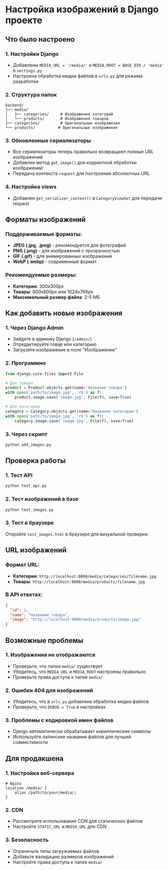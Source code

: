 # Настройка изображений в Django проекте

## Что было настроено

### 1. Настройки Django
- Добавлены `MEDIA_URL = '/media/'` и `MEDIA_ROOT = BASE_DIR / 'media'` в `settings.py`
- Настроена обработка медиа файлов в `urls.py` для режима разработки

### 2. Структура папок
```
backend/
├── media/
│   ├── categories/     # Изображения категорий
│   └── products/       # Изображения товаров
├── categories/         # Оригинальные изображения
└── products/          # Оригинальные изображения
```

### 3. Обновленные сериализаторы
- Все сериализаторы теперь правильно возвращают полные URL изображений
- Добавлен метод `get_image()` для корректной обработки изображений
- Передача контекста `request` для построения абсолютных URL

### 4. Настройка views
- Добавлен `get_serializer_context()` в `CategoryViewSet` для передачи request

## Форматы изображений

### Поддерживаемые форматы:
- **JPEG (.jpg, .jpeg)** - рекомендуется для фотографий
- **PNG (.png)** - для изображений с прозрачностью
- **GIF (.gif)** - для анимированных изображений
- **WebP (.webp)** - современный формат

### Рекомендуемые размеры:
- **Категории**: 300x300px
- **Товары**: 800x600px или 1024x768px
- **Максимальный размер файла**: 2-5 МБ

## Как добавить новые изображения

### 1. Через Django Admin
- Зайдите в админку Django (`/admin/`)
- Отредактируйте товар или категорию
- Загрузите изображение в поле "Изображение"

### 2. Программно
```python
from django.core.files import File

# Для товара
product = Product.objects.get(name='Название товара')
with open('path/to/image.jpg', 'rb') as f:
    product.image.save('image.jpg', File(f), save=True)

# Для категории
category = Category.objects.get(name='Название категории')
with open('path/to/image.jpg', 'rb') as f):
    category.image.save('image.jpg', File(f), save=True)
```

### 3. Через скрипт
```bash
python add_images.py
```

## Проверка работы

### 1. Тест API
```bash
python test_api.py
```

### 2. Тест изображений в базе
```bash
python test_images.py
```

### 3. Тест в браузере
Откройте `test_images.html` в браузере для визуальной проверки

## URL изображений

### Формат URL:
- **Категории**: `http://localhost:8000/media/categories/filename.jpg`
- **Товары**: `http://localhost:8000/media/products/filename.jpg`

### В API ответах:
```json
{
  "id": 1,
  "name": "Название товара",
  "image": "http://localhost:8000/media/products/image.jpg"
}
```

## Возможные проблемы

### 1. Изображения не отображаются
- Проверьте, что папка `media/` существует
- Убедитесь, что `MEDIA_URL` и `MEDIA_ROOT` настроены правильно
- Проверьте права доступа к папке `media/`

### 2. Ошибки 404 для изображений
- Убедитесь, что в `urls.py` добавлена обработка медиа файлов
- Проверьте, что `DEBUG = True` в настройках

### 3. Проблемы с кодировкой имен файлов
- Django автоматически обрабатывает кириллические символы
- Используйте латинские названия файлов для лучшей совместимости

## Для продакшена

### 1. Настройка веб-сервера
```nginx
# Nginx
location /media/ {
    alias /path/to/your/media/;
}
```

### 2. CDN
- Рассмотрите использование CDN для статических файлов
- Настройте `STATIC_URL` и `MEDIA_URL` для CDN

### 3. Безопасность
- Ограничьте типы загружаемых файлов
- Добавьте валидацию размеров изображений
- Настройте права доступа к папке `media/`
